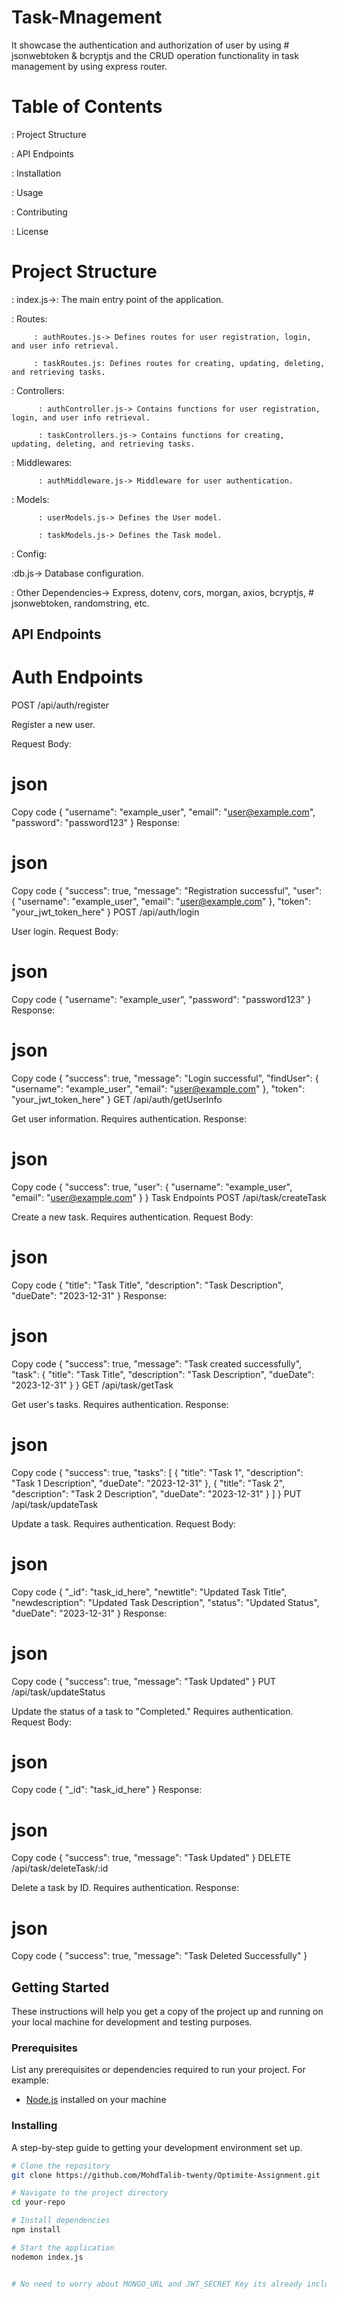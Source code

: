 # Task-Mnagement
It showcase the authentication and authorization of user by using # jsonwebtoken & bcryptjs and the CRUD operation functionality in task management by using express router.

# Table of Contents
 : Project Structure
 
 : API Endpoints
 
 : Installation
 
 : Usage
 
 : Contributing
 
 : License


# Project Structure

: index.js->: The main entry point of the application.

: Routes:

         : authRoutes.js-> Defines routes for user registration, login, and user info retrieval.
         
         : taskRoutes.js: Defines routes for creating, updating, deleting, and retrieving tasks.
         
: Controllers:

          : authController.js-> Contains functions for user registration, login, and user info retrieval.
          
          : taskControllers.js-> Contains functions for creating, updating, deleting, and retrieving tasks.
          
: Middlewares:

          : authMiddleware.js-> Middleware for user authentication.
          
: Models:

          : userModels.js-> Defines the User model.
          
          : taskModels.js-> Defines the Task model.
          
: Config:

   :db.js-> Database configuration.

: Other Dependencies-> Express, dotenv, cors, morgan, axios, bcryptjs, # jsonwebtoken, randomstring, etc.

## API Endpoints
# Auth Endpoints
 POST /api/auth/register
 
 Register a new user.
 
 Request Body:
 
 # json
 Copy code
 {
   "username": "example_user",
   "email": "user@example.com",
   "password": "password123"
 }
 Response:
 # json
 Copy code
 {
   "success": true,
   "message": "Registration successful",
   "user": {
     "username": "example_user",
     "email": "user@example.com"
   },
   "token": "your_jwt_token_here"
 }
 POST /api/auth/login
 
 User login.
 Request Body:
 # json
 Copy code
 {
   "username": "example_user",
   "password": "password123"
 }
 Response:
 # json
 Copy code
 {
   "success": true,
   "message": "Login successful",
   "findUser": {
     "username": "example_user",
     "email": "user@example.com"
   },
   "token": "your_jwt_token_here"
 }
 GET /api/auth/getUserInfo
 
 Get user information.
 Requires authentication.
 Response:
 # json
 Copy code
 {
   "success": true,
   "user": {
     "username": "example_user",
     "email": "user@example.com"
   }
 }
Task Endpoints
POST /api/task/createTask

Create a new task.
Requires authentication.
Request Body:
# json
Copy code
{
  "title": "Task Title",
  "description": "Task Description",
  "dueDate": "2023-12-31"
}
Response:
# json
Copy code
{
  "success": true,
  "message": "Task created successfully",
  "task": {
    "title": "Task Title",
    "description": "Task Description",
    "dueDate": "2023-12-31"
  }
}
GET /api/task/getTask

Get user's tasks.
Requires authentication.
Response:
# json
Copy code
{
  "success": true,
  "tasks": [
    {
      "title": "Task 1",
      "description": "Task 1 Description",
      "dueDate": "2023-12-31"
    },
    {
      "title": "Task 2",
      "description": "Task 2 Description",
      "dueDate": "2023-12-31"
    }
  ]
}
PUT /api/task/updateTask

Update a task.
Requires authentication.
Request Body:
# json
Copy code
{
  "_id": "task_id_here",
  "newtitle": "Updated Task Title",
  "newdescription": "Updated Task Description",
  "status": "Updated Status",
  "dueDate": "2023-12-31"
}
Response:
# json
Copy code
{
  "success": true,
  "message": "Task Updated"
}
PUT /api/task/updateStatus

Update the status of a task to "Completed."
Requires authentication.
Request Body:
# json
Copy code
{
  "_id": "task_id_here"
}
Response:
# json
Copy code
{
  "success": true,
  "message": "Task Updated"
}
DELETE /api/task/deleteTask/:id

Delete a task by ID.
Requires authentication.
Response:
# json
Copy code
{
  "success": true,
  "message": "Task Deleted Successfully"
}

## Getting Started

These instructions will help you get a copy of the project up and running on your local machine for development and testing purposes.

### Prerequisites

List any prerequisites or dependencies required to run your project. For example:

- [Node.js](https://nodejs.org/) installed on your machine


### Installing

A step-by-step guide to getting your development environment set up.

```bash
# Clone the repository
git clone https://github.com/MohdTalib-twenty/Optimite-Assignment.git

# Navigate to the project directory
cd your-repo

# Install dependencies
npm install

# Start the application
nodemon index.js


# No need to worry about MONGO_URL and JWT_SECRET Key its already included

